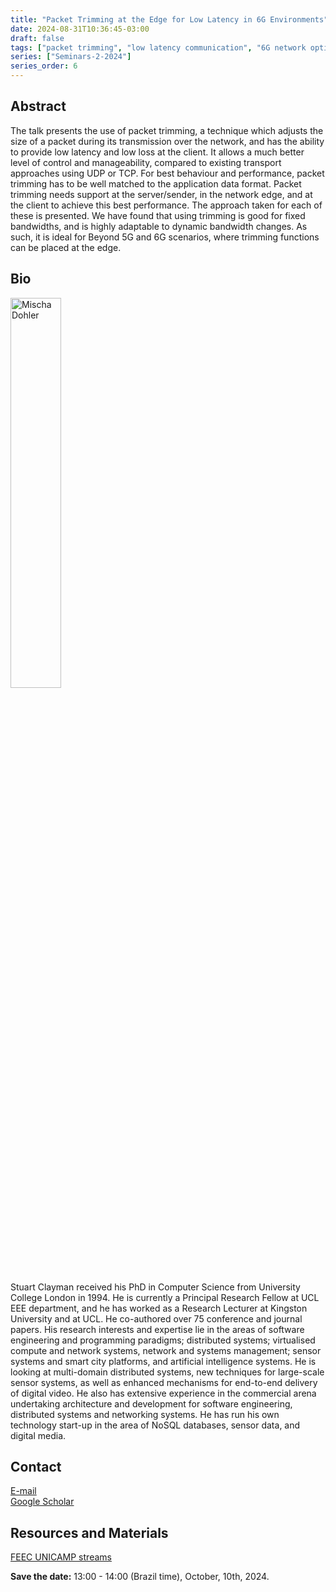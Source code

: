 ```yaml
---
title: "Packet Trimming at the Edge for Low Latency in 6G Environments"
date: 2024-08-31T10:36:45-03:00
draft: false
tags: ["packet trimming", "low latency communication", "6G network optimization"]
series: ["Seminars-2-2024"]
series_order: 6
---
```


## Abstract
The talk presents the use of packet trimming, a technique which adjusts the size of a packet during its transmission over the network, and has the ability to provide low latency and low loss at the client. It allows a much better level of control and manageability, compared to existing transport approaches using UDP or TCP. For best behaviour and performance, packet trimming has to be well matched to the application data format.  Packet trimming needs support at the server/sender, in the network edge, and at the client to achieve this best performance. The approach taken for each of these is presented.  We have found that using trimming is good for fixed bandwidths, and is highly adaptable to dynamic bandwidth changes.  As such, it is ideal for Beyond 5G and 6G scenarios, where trimming functions can be placed at the edge.


## Bio
<img alt="Mischa Dohler" src="/seminars/seminars-2-2024/6/stuart_clayman.png" style="width: 40%; height: 160x;">

Stuart Clayman received his PhD in Computer Science from University College London in 1994. He is currently a Principal Research Fellow at UCL EEE department, and he has worked as a Research Lecturer at Kingston University and at UCL.  He co-authored over 75 conference and journal papers. His research interests and expertise lie in the areas of software engineering and programming paradigms; distributed systems; virtualised compute and network systems, network and systems management; sensor systems and smart city platforms, and artificial intelligence systems. He is looking at multi-domain distributed systems, new techniques for large-scale sensor systems, as well as enhanced mechanisms for end-to-end delivery of digital video. He also has extensive experience in the commercial arena undertaking architecture and development for software engineering, distributed systems and networking systems. He has run his own technology start-up in the area of NoSQL databases, sensor data, and digital media.

## Contact
[E-mail](s.clayman@ucl.ac.uk) \
[Google Scholar](https://scholar.google.com/citations?hl=pt-BR&user=OK_8vesAAAAJ)

## Resources and Materials

[FEEC UNICAMP streams](https://www.youtube.com/@feec-unicamp/streams)

<!--<iframe width="560" height="315" src="https://www.youtube.com/embed/yz6Eg-J3CQE" title="YouTube video player" frameborder="0" allow="accelerometer; autoplay; clipboard-write; encrypted-media; gyroscope; picture-in-picture; web-share" allowfullscreen></iframe>
-->

**Save the date:** 13:00 - 14:00 (Brazil time), October, 10th, 2024.

